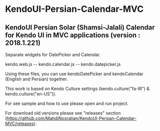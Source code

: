 # KendoUI-Persian-Calendar-MVC
KendoUI Persian Solar (Shamsi-Jalali) Calendar for Kendo UI in MVC applications
(version : 2018.1.221)
----------------------------------------------------
Separate widgets for DatePicker and Calendar.

kendo.web.js -- kendo.calendar.js -- kendo.datepicker.js

Using these files, you can use kendoDatePicker and kendoCalendar (English and Persian) together.

This work is based on Kendo Culture settings (kendo.culture("fa-IR") & kendo.culture("en-US")).

For see sample and how to use please open and run project.

For download old versions please see "releases" section (https://github.com/MahdiNosratian/KendoUI-Persian-Calendar-MVC/releases).




